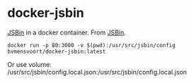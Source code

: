 # docker-jsbin

[JSBin](https://jsbin.com) in a docker container.
From [JSBin](https://github.com/jsbin/jsbin).

```
docker run -p 80:3000 -v $(pwd):/usr/src/jsbin/config bvmensvoort/docker-jsbin:latest
```

Or use volume: /usr/src/jsbin/config.local.json:/usr/src/jsbin/config.local.json